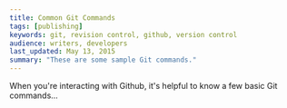 ```yaml
---
title: Common Git Commands
tags: [publishing]
keywords: git, revision control, github, version control
audience: writers, developers
last_updated: May 13, 2015
summary: "These are some sample Git commands."
---
```


When you're interacting with Github, it's helpful to know a few basic Git commands...